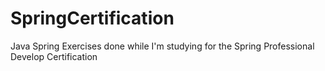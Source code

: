# SpringCertification
Java Spring Exercises done while I'm studying for the  Spring Professional Develop Certification
